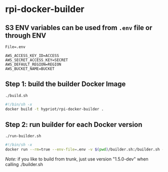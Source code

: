 # rpi-docker-builder

## S3 ENV variables can be used from `.env` file or through ENV
`File=.env`
```
AWS_ACCESS_KEY_ID=ACCESS
AWS_SECRET_ACCESS_KEY=SECRET
AWS_DEFAULT_REGION=REGION
AWS_BUCKET_NAME=BUCKET
```

## Step 1: build the builder Docker Image
`./build.sh`
```bash
#!/bin/sh -x
docker build -t hypriot/rpi-docker-builder .
```

## Step 2: run builder for each Docker version
`./run-builder.sh`
```bash
#!/bin/sh -x
docker run --rm=true --env-file=.env -v $(pwd)/builder.sh:/builder.sh -v $(pwd)/pkg-debian:/pkg-debian hypriot/rpi-docker-builder /builder.sh 1.5.0 -7
```

*Note:* if you like to build from trunk, just use version "1.5.0-dev" when calling ./builder.sh
